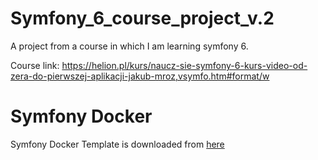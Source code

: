 # Symfony_6_course_project_v.2
A project from a course in which I am learning symfony 6.

Course link: https://helion.pl/kurs/naucz-sie-symfony-6-kurs-video-od-zera-do-pierwszej-aplikacji-jakub-mroz,vsymfo.htm#format/w
# Symfony Docker
Symfony Docker Template is downloaded from [here](https://github.com/dunglas/symfony-docker)